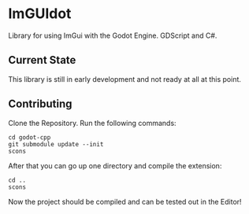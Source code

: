 # ImGUIdot

Library for using ImGui with the Godot Engine. GDScript and C#.

## Current State

This library is still in early development and not ready at all at this point.

## Contributing

Clone the Repository.
Run the following commands:

```
cd godot-cpp
git submodule update --init
scons
```

After that you can go up one directory and compile the extension:

```
cd ..
scons
```

Now the project should be compiled and can be tested out in the Editor!
